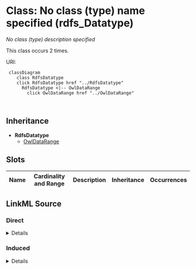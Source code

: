 

# Class: No class (type) name specified (rdfs_Datatype)


_No class (type) description specified_






This class occurs 2 times.


URI: []()






```mermaid
 classDiagram
    class RdfsDatatype
    click RdfsDatatype href "../RdfsDatatype"
      RdfsDatatype <|-- OwlDataRange
        click OwlDataRange href "../OwlDataRange"
      
      
```





## Inheritance
* **RdfsDatatype**
    * [OwlDataRange](../classes/OwlDataRange.md)



## Slots

| Name | Cardinality and Range | Description | Inheritance | Occurrences |
| ---  | --- | --- | --- | --- |














## LinkML Source

<!-- TODO: investigate https://stackoverflow.com/questions/37606292/how-to-create-tabbed-code-blocks-in-mkdocs-or-sphinx -->

### Direct

<details>

```yaml
name: rdfs_Datatype
conforms_to: No schema conformance document specified
annotations:
  count:
    tag: count
    value: 2
description: No class (type) description specified
title: No class (type) name specified
from_schema: sawgraph-kg
rank: 1000
class_uri: ''

```
</details>

### Induced

<details>

```yaml
name: rdfs_Datatype
conforms_to: No schema conformance document specified
annotations:
  count:
    tag: count
    value: 2
description: No class (type) description specified
title: No class (type) name specified
from_schema: sawgraph-kg
rank: 1000
class_uri: ''

```
</details>